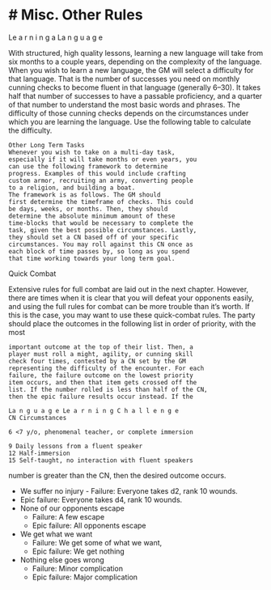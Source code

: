 # # Misc. Other Rules

Le a r n i n g a La n g u a g e

With structured, high quality lessons, learning a
new language will take from six months to a couple
years, depending on the complexity of the language.
When you wish to learn a new language, the GM
will select a difficulty for that language. That is the
number of successes you need on monthly cunning
checks to become fluent in that language (generally
6–30). It takes half that number of successes to have
a passable proficiency, and a quarter of that number
to understand the most basic words and phrases. The
difficulty of those cunning checks depends on the
circumstances under which you are learning the
language. Use the following table to calculate the
difficulty.

```
Other Long Term Tasks
Whenever you wish to take on a multi-day task,
especially if it will take months or even years, you
can use the following framework to determine
progress. Examples of this would include crafting
custom armor, recruiting an army, converting people
to a religion, and building a boat.
The framework is as follows. The GM should
first determine the timeframe of checks. This could
be days, weeks, or months. Then, they should
determine the absolute minimum amount of these
time-blocks that would be necessary to complete the
task, given the best possible circumstances. Lastly,
they should set a CN based off of your specific
circumstances. You may roll against this CN once as
each block of time passes by, so long as you spend
that time working towards your long term goal.
```

Quick Combat

Extensive rules for full combat are laid out in the
next chapter. However, there are times when it is
clear that you will defeat your opponents easily, and
using the full rules for combat can be more trouble
than it’s worth. If this is the case, you may want to
use these quick-combat rules.
The party should place the outcomes in the
following list in order of priority, with the most

```
important outcome at the top of their list. Then, a
player must roll a might, agility, or cunning skill
check four times, contested by a CN set by the GM
representing the difficulty of the encounter. For each
failure, the failure outcome on the lowest priority
item occurs, and then that item gets crossed off the
list. If the number rolled is less than half of the CN,
then the epic failure results occur instead. If the
```

```
La n g u a g e Le a r n i n g C h a l l e n g e
CN Circumstances
```

```
6 <7 y/o, phenomenal teacher, or complete immersion
```

```
9 Daily lessons from a fluent speaker
12 Half-immersion
15 Self-taught, no interaction with fluent speakers
```

number is greater than the CN, then the desired
outcome occurs.

- We suffer no injury - Failure: Everyone takes d2, rank 10
  wounds.
- Epic failure: Everyone takes d4, rank 10
  wounds.
- None of our opponents escape
  - Failure: A few escape
  - Epic failure: All opponents escape
- We get what we want
  - Failure: We get some of what we want,
  - Epic failure: We get nothing
- Nothing else goes wrong
  - Failure: Minor complication
  - Epic failure: Major complication
